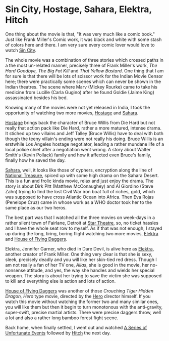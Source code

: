 # Sin City, Hostage, Sahara, Elektra, Hitch

One thing about the movie is that, "It was very much like a comic book." Just like Frank Miller's Comic work, it was black and white with some stash of colors here and there. I am very sure every comic lover would love to watch [Sin City](http://www.sincitythemovie.com/).

The whole movie was a combination of three stories which crossed paths in a the most un-related manner, precisely three of Frank Miller's work, *The Hard Goodbye, The Big Fat Kill* and *That Yellow Bastard*. One thing that I am for sure is that there will be lots of scissor work for the Indian Movie Censor here; there were practically some scenes which can never be shown in the Indian theatres. The scene where Marv (Mickey Rourke) came to take his medicine from Lucille (Carla Gugino) after he found Goldie (Jaime King) assassinated besides his bed.

Knowing many of the movies were not yet released in India, I took the opportunity of watching two more movies, [Hostage](http://www.miramax.com/hostage/) and [Sahara](http://www.saharamovie.com/).

[Hostage](http://www.miramax.com/hostage/) brings back the character of Bruce Willis from Die Hard but not really that action pack like Die Hard, rather a more matured, intense drama. It stiched up two villains and Jeff Talley (Bruce Willis) have to deal with both though the teeny villain's ending were not really his doing. Bruce Willis is an erstwhile Los Angeles hostage negotiator, leading a rather mundane life of a local police chief after a negotiation went wrong. A story about Walter Smith's (Kevin Pollack) family and how it affected even Bruce's family, finally how he saved the day.

[Sahara](http://www.saharamovie.com/), well, it looks like those of cyphers, encryption along the line of [National Treasure](https://en.wikipedia.org/wiki/National_Treasure_(film)), spiced up with some high drama on the Sahara Desert. This is a fun and frolic kinda movie, relax and just enjoy the drama. The story is about Dirk Pitt (Matthew McConaughey) and Al Giordino (Steve Zahn) trying to find the lost Civil War iron boat full of riches, gold, which was supposed to have cross Atlantic Ocean into Africa. Then Eva Rojas (Penelope Cruz) came in whose work as a WHO doctor took her to the same place as our two heros.

The best part was that I watched all the three movies on week-days in a rather silent town of Fairlane, Detroit at [Star Theatre](http://photos.brajeshwar.com/Michigan/DSC01810), so, no ticket hassles and I have the whole seat row to myself. As if that was not enough, I stayed up during the long, tiring, boring flight watching two more movies, [Elektra](http://www.elektramovie.com/) and [House of Flying Daggers](http://www.sonyclassics.com/houseofflyingdaggers/).

Elektra, Jennifer Garner, who died in Dare Devil, is alive here as [Elektra](http://www.elektramovie.com/), another creator of Frank Miller. One thing very clear is that she is sexy, sleek, precisely deadly and you will like her skin-tied red dress. Though I am not really a fan of her TV one, *Alias*, she is good in the movie, her no-nonsense attitude, and yes, the way she handles and wields her special weapon. The story is about her trying to save the victim she was supposed to kill and everything else is action and lots of action.

[House of Flying Daggers](http://www.sonyclassics.com/houseofflyingdaggers/) was another of those *Crouching Tiger Hidden Dragon, Hero* type movie, directed by the [Hero](https://en.wikipedia.org/wiki/Hero_(2002_film)) director himself. If you watch this movie without watching the former two and many similar ones, you will like them but then it begin to turn monotonous with the anti-gravity, super-swift, precise martial artists. There were precise daggers throw, well a lot and also a rather long bamboo forest fight scene.

Back home, when finally settled, I went out and watched [A Series of Unfortunate Events](http://www.unfortunateeventsmovie.com/) followed by [Hitch](http://www.sonypictures.com/movies/hitch/) the next day.